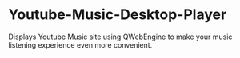 # Youtube-Music-Desktop-Player
Displays Youtube Music site using QWebEngine to make your music listening experience even more convenient.
